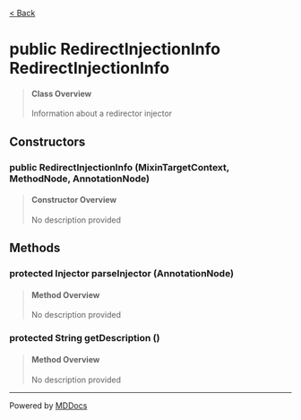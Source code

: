 [< Back](../README.md)
# public RedirectInjectionInfo RedirectInjectionInfo #
>#### Class Overview ####
>Information about a redirector injector
## Constructors ##
### public RedirectInjectionInfo (MixinTargetContext, MethodNode, AnnotationNode) ###
>#### Constructor Overview ####
>No description provided
>
## Methods ##
### protected Injector parseInjector (AnnotationNode) ###
>#### Method Overview ####
>No description provided
>
### protected String getDescription () ###
>#### Method Overview ####
>No description provided
>

---
Powered by [MDDocs](https://github.com/VRCube/MDDocs)